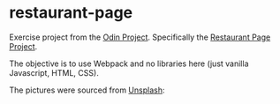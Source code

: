 # restaurant-page


Exercise project from the [Odin Project](https://www.theodinproject.com/).
Specifically the [Restaurant Page Project](https://www.theodinproject.com/lessons/node-path-javascript-restaurant-page).

The objective is to use Webpack and no libraries here (just vanilla Javascript,
HTML, CSS).

The pictures were sourced from [Unsplash](https://unsplash.com/):